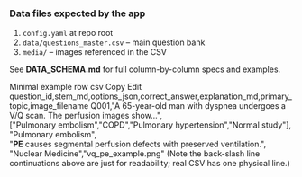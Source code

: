 
### Data files expected by the app

1. `config.yaml` at repo root  
2. `data/questions_master.csv` – main question bank  
3. `media/` – images referenced in the CSV  

See **DATA_SCHEMA.md** for full column-by-column specs and examples.

Minimal example row
csv
Copy
Edit
question_id,stem_md,options_json,correct_answer,explanation_md,primary_topic,image_filename
Q001,"A 65-year-old man with dyspnea undergoes a V/Q scan. The perfusion images show…",\
    ["Pulmonary embolism","COPD","Pulmonary hypertension","Normal study"],\
    "Pulmonary embolism",\
    "**PE** causes segmental perfusion defects with preserved ventilation.",\
    "Nuclear Medicine","vq_pe_example.png"
(Note the back-slash line continuations above are just for readability; real CSV has one physical line.)